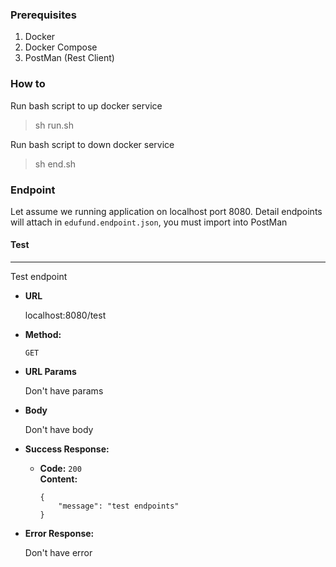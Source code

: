 ### Prerequisites
1. Docker 
2. Docker Compose
3. PostMan (Rest Client)

### How to
Run bash script to up docker service
> sh run.sh

Run bash script to down docker service
> sh end.sh


### Endpoint
Let assume we running application on localhost port 8080. Detail endpoints will attach in `edufund.endpoint.json`, you must import into PostMan

#### Test
----
  Test endpoint

* **URL**

  localhost:8080/test

* **Method:**
  
  `GET` 
  
*  **URL Params**

   Don't have params

* **Body**

  Don't have body

* **Success Response:**

  * **Code:** `200` <br />
    **Content:** 
    ```
    {
        "message": "test endpoints"
    }
    ```
 
* **Error Response:**

  Don't have error


